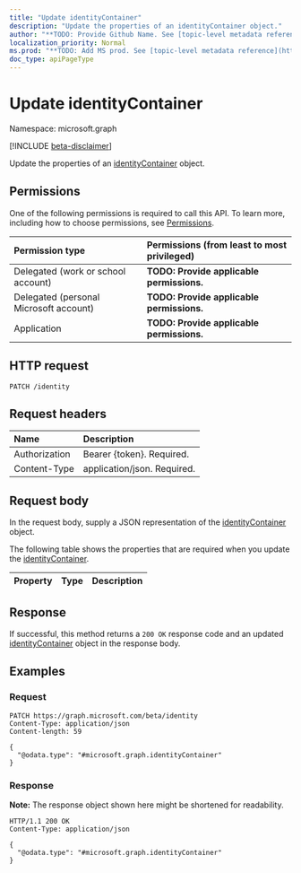 ```yaml
---
title: "Update identityContainer"
description: "Update the properties of an identityContainer object."
author: "**TODO: Provide Github Name. See [topic-level metadata reference](https://msgo.azurewebsites.net/add/document/guidelines/metadata.html#topic-level-metadata)**"
localization_priority: Normal
ms.prod: "**TODO: Add MS prod. See [topic-level metadata reference](https://msgo.azurewebsites.net/add/document/guidelines/metadata.html#topic-level-metadata)**"
doc_type: apiPageType
---
```


# Update identityContainer
Namespace: microsoft.graph

[!INCLUDE [beta-disclaimer](../../includes/beta-disclaimer.md)]

Update the properties of an [identityContainer](../resources/identitycontainer.md) object.

## Permissions
One of the following permissions is required to call this API. To learn more, including how to choose permissions, see [Permissions](/graph/permissions-reference).

|Permission type|Permissions (from least to most privileged)|
|:---|:---|
|Delegated (work or school account)|**TODO: Provide applicable permissions.**|
|Delegated (personal Microsoft account)|**TODO: Provide applicable permissions.**|
|Application|**TODO: Provide applicable permissions.**|

## HTTP request

<!-- {
  "blockType": "ignored"
}
-->
``` http
PATCH /identity
```

## Request headers
|Name|Description|
|:---|:---|
|Authorization|Bearer {token}. Required.|
|Content-Type|application/json. Required.|

## Request body
In the request body, supply a JSON representation of the [identityContainer](../resources/identitycontainer.md) object.

The following table shows the properties that are required when you update the [identityContainer](../resources/identitycontainer.md).

|Property|Type|Description|
|:---|:---|:---|



## Response

If successful, this method returns a `200 OK` response code and an updated [identityContainer](../resources/identitycontainer.md) object in the response body.

## Examples

### Request
<!-- {
  "blockType": "request",
  "name": "update_identitycontainer"
}
-->
``` http
PATCH https://graph.microsoft.com/beta/identity
Content-Type: application/json
Content-length: 59

{
  "@odata.type": "#microsoft.graph.identityContainer"
}
```


### Response
**Note:** The response object shown here might be shortened for readability.
<!-- {
  "blockType": "response",
  "truncated": true
}
-->
``` http
HTTP/1.1 200 OK
Content-Type: application/json

{
  "@odata.type": "#microsoft.graph.identityContainer"
}
```

